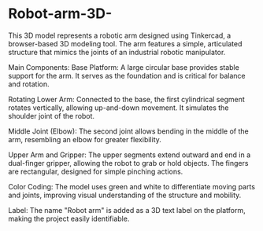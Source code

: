 # Robot-arm-3D-
This 3D model represents a robotic arm designed using Tinkercad, a browser-based 3D modeling tool. The arm features a simple, articulated structure that mimics the joints of an industrial robotic manipulator.



Main Components:
Base Platform:
A large circular base provides stable support for the arm. It serves as the foundation and is critical for balance and rotation.

Rotating Lower Arm:
Connected to the base, the first cylindrical segment rotates vertically, allowing up-and-down movement. It simulates the shoulder joint of the robot.

Middle Joint (Elbow):
The second joint allows bending in the middle of the arm, resembling an elbow for greater flexibility.

Upper Arm and Gripper:
The upper segments extend outward and end in a dual-finger gripper, allowing the robot to grab or hold objects. The fingers are rectangular, designed for simple pinching actions.

Color Coding:
The model uses green and white to differentiate moving parts and joints, improving visual understanding of the structure and mobility.

Label:
The name "Robot arm" is added as a 3D text label on the platform, making the project easily identifiable.
